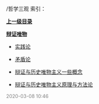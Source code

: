 /哲学三观 索引：


**[上一级目录](/index.md)**

**[辩证唯物](/哲学三观/辩证唯物/index.md)**

- [实践论](/哲学三观/实践论.md)

- [矛盾论](/哲学三观/矛盾论.md)

- [辩证与历史唯物主义一些概念](/哲学三观/辩证与历史唯物主义一些概念.md)

- [辩证与历史唯物主义原理与方法论](/哲学三观/辩证与历史唯物主义原理与方法论.md)


<font size=2 color='grey'> 2020-03-08 10:46 </font>